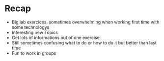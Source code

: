 # Recap
+ Big lab exercices, sometimes overwhelming when working first time with some technologys
+ Interesting new Topics
+ Get lots of informations out of one exercise
+ Still sometimes confusing what to do or how to do it but better than last time
+ Fun to work in groups
